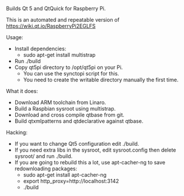 Builds Qt 5 and QtQuick for Raspberry Pi.

This is an automated and repeatable version of https://wiki.qt.io/RaspberryPi2EGLFS

Usage:

* Install dependencies:
  - sudo apt-get install multistrap
* Run ./build
* Copy qt5pi directory to /opt/qt5pi on your Pi.
  - You can use the synctopi script for this.
  - You need to create the writable directory manually the first time.

What it does:

* Download ARM toolchain from Linaro.
* Build a Raspbian sysroot using multistrap.
* Download and cross compile qtbase from git.
* Build qtxmlpatterns and qtdeclarative against qtbase.

Hacking:

* If you want to change Qt5 configuration edit ./build.
* If you need extra libs in the sysroot, edit sysroot.config then delete sysroot/ and run ./build.
* If you are going to rebuild this a lot, use apt-cacher-ng to save redownloading packages:
  - sudo apt-get install apt-cacher-ng
  - export http_proxy=http://localhost:3142
  - ./build
